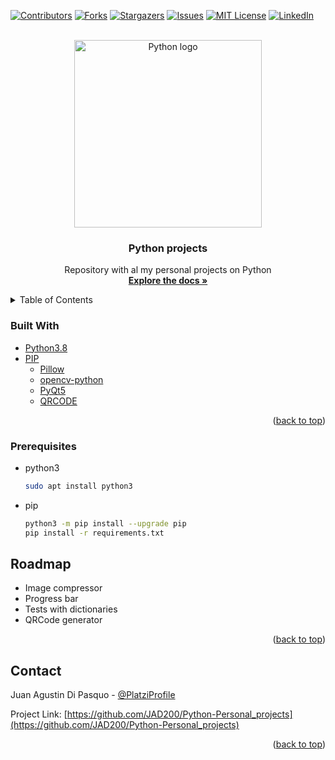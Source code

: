 <div id="top">

  [![Contributors][contributors-shield]][contributors-url]
  [![Forks][forks-shield]][forks-url]
  [![Stargazers][stars-shield]][stars-url]
  [![Issues][issues-shield]][issues-url]
  [![MIT License][license-shield]][license-url]
  [![LinkedIn][linkedin-shield]][linkedin-url]

</div>

<!-- PROJECT LOGO -->
<br />
<div align="center">
  <a href="https://github.com/JAD200/Python-Personal_projects" target="blank" referrerpolicy="no-referrer">
    <img src="https://i.imgur.com/fDkhooA.png" alt="Python logo" width="300" >
  </a>

<h3 align="center">Python projects</h3>

  <p align="center">
    Repository with al my personal projects on Python
    <br />
    <a href="https://github.com/JAD200/Python-Personal_projects" target="blank" referrerpolicy="no-referrer"><strong>Explore the docs »</strong></a>
</div>



<!-- TABLE OF CONTENTS -->
<details>
  <summary>Table of Contents</summary>
  <ol>
    <li><a href="#built-with">Built With</a></li>
    <li><a href="#prerequisites">Prerequisites</a></li>
    <li><a href="#roadmap">Roadmap</a></li>
    <li><a href="#contact">Contact</a></li>
  </ol>
</details>


### Built With

* [Python3.8](https://www.python.org/downloads/release/python-3813/)
* [PIP](https://pypi.org/)
	* [Pillow](https://bit.ly/3OWqUWC)
  * [opencv-python](https://pypi.org/project/opencv-python/)
  * [PyQt5](https://pypi.org/project/PyQt5/)
  * [QRCODE](https://pypi.org/project/qrcode/)

<p align="right">(<a href="#top">back to top</a>)</p>



### Prerequisites

* python3
  ```sh
  sudo apt install python3
  ```

* pip
  ```sh
  python3 -m pip install --upgrade pip
  pip install -r requirements.txt
  ```

<!-- ROADMAP -->
## Roadmap

- Image compressor
- Progress bar
- Tests with dictionaries
- QRCode generator


<p align="right">(<a href="#top">back to top</a>)</p>


<!-- CONTACT -->
## Contact

Juan Agustin Di Pasquo - [@PlatziProfile](https://platzi.com/p/Juan_Di_Pasquo/)

Project Link: [https://github.com/JAD200/Python-Personal_projects](https://github.com/JAD200/Python-Personal_projects)

<p align="right">(<a href="#top">back to top</a>)</p>



<!-- MARKDOWN LINKS & IMAGES -->
<!-- https://www.markdownguide.org/basic-syntax/#reference-style-links -->
[contributors-shield]: https://img.shields.io/github/contributors/JAD200/Python-Personal_projects.svg?style=flat-square
[contributors-url]: https://github.com/JAD200/Python-Personal_projects/graphs/contributors
[forks-shield]: https://img.shields.io/github/forks/JAD200/Python-Personal_projects.svg?style=flat-square
[forks-url]: https://github.com/JAD200/Python-Personal_projects/network/members
[stars-shield]: https://img.shields.io/github/stars/JAD200/Python-Personal_projects.svg?style=flat-square
[stars-url]: https://github.com/JAD200/Python-Personal_projects/stargazers
[issues-shield]: https://img.shields.io/github/issues/JAD200/Python-Personal_projects.svg?style=flat-square
[issues-url]: https://github.com/JAD200/Python-Personal_projects/issues
[license-shield]: https://img.shields.io/github/license/JAD200/Python-Personal_projects.svg?style=flat-square
[license-url]: https://github.com/JAD200/Python-Personal_projects/blob/master/LICENSE.txt
<!-- LinkedIn -->
[linkedin-shield]: https://img.shields.io/badge/-LinkedIn-black.svg?style=for-the-badge&logo=linkedin&colorB=blue
[linkedin-url]: https://linkedin.com/in/juan-agustin-di-pasquo-jad

